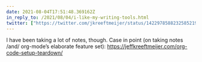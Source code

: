 ```yaml
---
date: 2021-08-04T17:51:48.369162Z
in_reply_to: /2021/08/04/i-like-my-writing-tools.html
twitter: ["https://twitter.com/jkreeftmeijer/status/1422978588232585219"]
---
```

I have been taking a lot of notes, though. Case in point (on taking notes /and/ org-mode’s elaborate feature set): https://jeffkreeftmeijer.com/org-code-setup-teardown/
